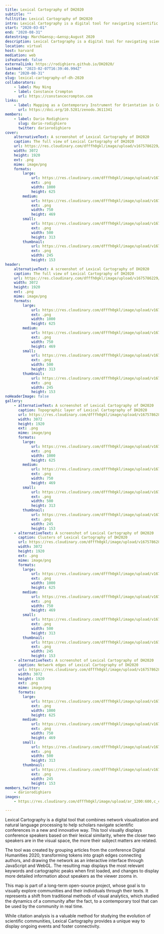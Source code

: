 ```yaml
---
title: Lexical Cartography of DH2020
subtitle: ""
fulltitle: Lexical Cartography of DH2020
intro: Lexical Cartography is a digital tool for navigating scientific conferences, displaying speakers based on lexical similarity. An interactive, open-source project exploring communities through their texts.
start: "2020-03-01"
end: "2020-08-31"
datestring: March&ensp;–&ensp;August 2020
description: Lexical Cartography is a digital tool for navigating scientific conferences, displaying speakers based on lexical similarity. An interactive, open-so…
location: virtual
host: harvard
mediation: web
isFeatured: false
externalLink: https://rodighiero.github.io/DH2020/
lastmod: "2023-02-07T16:39:46.994Z"
date: "2020-08-31"
slug: lexical-cartography-of-dh-2020
collaborators:
    - label: May Ning
    - label: Constance Crompton
      url: https://constancecrompton.com
links:
    - label: Mapping as a Contemporary Instrument for Orientation in Conferences
      url: https://doi.org/10.5281/zenodo.3611341
members:
    - label: Dario Rodighiero
      slug: dario-rodighiero
      twitter: dariorodighiero
cover:
    alternativeText: A screenshot of Lexical Cartography of DH2020
    caption: The full view of Lexical Cartography of DH2020
    url: https://res.cloudinary.com/dfffh0gkl/image/upload/v1675786229/Screen_Shot_2020_07_30_at_5_45_48_PM_1c40acfa47.png
    width: 3072
    height: 1920
    ext: .png
    mime: image/png
    formats:
        large:
            url: https://res.cloudinary.com/dfffh0gkl/image/upload/v1675786230/large_Screen_Shot_2020_07_30_at_5_45_48_PM_1c40acfa47.png
            ext: .png
            width: 1000
            height: 625
        medium:
            url: https://res.cloudinary.com/dfffh0gkl/image/upload/v1675786230/medium_Screen_Shot_2020_07_30_at_5_45_48_PM_1c40acfa47.png
            ext: .png
            width: 750
            height: 469
        small:
            url: https://res.cloudinary.com/dfffh0gkl/image/upload/v1675786231/small_Screen_Shot_2020_07_30_at_5_45_48_PM_1c40acfa47.png
            ext: .png
            width: 500
            height: 313
        thumbnail:
            url: https://res.cloudinary.com/dfffh0gkl/image/upload/v1675786229/thumbnail_Screen_Shot_2020_07_30_at_5_45_48_PM_1c40acfa47.png
            ext: .png
            width: 245
            height: 153
header:
    alternativeText: A screenshot of Lexical Cartography of DH2020
    caption: The full view of Lexical Cartography of DH2020
    url: https://res.cloudinary.com/dfffh0gkl/image/upload/v1675786229/Screen_Shot_2020_07_30_at_5_45_48_PM_1c40acfa47.png
    width: 3072
    height: 1920
    ext: .png
    mime: image/png
    formats:
        large:
            url: https://res.cloudinary.com/dfffh0gkl/image/upload/v1675786230/large_Screen_Shot_2020_07_30_at_5_45_48_PM_1c40acfa47.png
            ext: .png
            width: 1000
            height: 625
        medium:
            url: https://res.cloudinary.com/dfffh0gkl/image/upload/v1675786230/medium_Screen_Shot_2020_07_30_at_5_45_48_PM_1c40acfa47.png
            ext: .png
            width: 750
            height: 469
        small:
            url: https://res.cloudinary.com/dfffh0gkl/image/upload/v1675786231/small_Screen_Shot_2020_07_30_at_5_45_48_PM_1c40acfa47.png
            ext: .png
            width: 500
            height: 313
        thumbnail:
            url: https://res.cloudinary.com/dfffh0gkl/image/upload/v1675786229/thumbnail_Screen_Shot_2020_07_30_at_5_45_48_PM_1c40acfa47.png
            ext: .png
            width: 245
            height: 153
noHeaderImage: false
gallery:
    - alternativeText: A screenshot of Lexical Cartography of DH2020
      caption: Topographic layer of Lexical Cartography of DH2020
      url: https://res.cloudinary.com/dfffh0gkl/image/upload/v1675786289/Screen_Shot_2020_07_30_at_5_46_43_PM_76a5717d41.png
      width: 3072
      height: 1920
      ext: .png
      mime: image/png
      formats:
        large:
            url: https://res.cloudinary.com/dfffh0gkl/image/upload/v1675786291/large_Screen_Shot_2020_07_30_at_5_46_43_PM_76a5717d41.png
            ext: .png
            width: 1000
            height: 625
        medium:
            url: https://res.cloudinary.com/dfffh0gkl/image/upload/v1675786291/medium_Screen_Shot_2020_07_30_at_5_46_43_PM_76a5717d41.png
            ext: .png
            width: 750
            height: 469
        small:
            url: https://res.cloudinary.com/dfffh0gkl/image/upload/v1675786292/small_Screen_Shot_2020_07_30_at_5_46_43_PM_76a5717d41.png
            ext: .png
            width: 500
            height: 313
        thumbnail:
            url: https://res.cloudinary.com/dfffh0gkl/image/upload/v1675786290/thumbnail_Screen_Shot_2020_07_30_at_5_46_43_PM_76a5717d41.png
            ext: .png
            width: 245
            height: 153
    - alternativeText: A screenshot of Lexical Cartography of DH2020
      caption: Clusters of Lexical Cartography of DH2020
      url: https://res.cloudinary.com/dfffh0gkl/image/upload/v1675786289/Screen_Shot_2020_07_30_at_5_48_02_PM_a2bb562e89.png
      width: 3072
      height: 1920
      ext: .png
      mime: image/png
      formats:
        large:
            url: https://res.cloudinary.com/dfffh0gkl/image/upload/v1675786291/large_Screen_Shot_2020_07_30_at_5_48_02_PM_a2bb562e89.png
            ext: .png
            width: 1000
            height: 625
        medium:
            url: https://res.cloudinary.com/dfffh0gkl/image/upload/v1675786292/medium_Screen_Shot_2020_07_30_at_5_48_02_PM_a2bb562e89.png
            ext: .png
            width: 750
            height: 469
        small:
            url: https://res.cloudinary.com/dfffh0gkl/image/upload/v1675786292/small_Screen_Shot_2020_07_30_at_5_48_02_PM_a2bb562e89.png
            ext: .png
            width: 500
            height: 313
        thumbnail:
            url: https://res.cloudinary.com/dfffh0gkl/image/upload/v1675786290/thumbnail_Screen_Shot_2020_07_30_at_5_48_02_PM_a2bb562e89.png
            ext: .png
            width: 245
            height: 153
    - alternativeText: A screenshot of Lexical Cartography of DH2020
      caption: Network edges of Lexical Cartography of DH2020
      url: https://res.cloudinary.com/dfffh0gkl/image/upload/v1675786289/Screen_Shot_2020_07_30_at_5_46_27_PM_f8528752a6.png
      width: 3072
      height: 1920
      ext: .png
      mime: image/png
      formats:
        large:
            url: https://res.cloudinary.com/dfffh0gkl/image/upload/v1675786291/large_Screen_Shot_2020_07_30_at_5_46_27_PM_f8528752a6.png
            ext: .png
            width: 1000
            height: 625
        medium:
            url: https://res.cloudinary.com/dfffh0gkl/image/upload/v1675786292/medium_Screen_Shot_2020_07_30_at_5_46_27_PM_f8528752a6.png
            ext: .png
            width: 750
            height: 469
        small:
            url: https://res.cloudinary.com/dfffh0gkl/image/upload/v1675786292/small_Screen_Shot_2020_07_30_at_5_46_27_PM_f8528752a6.png
            ext: .png
            width: 500
            height: 313
        thumbnail:
            url: https://res.cloudinary.com/dfffh0gkl/image/upload/v1675786290/thumbnail_Screen_Shot_2020_07_30_at_5_46_27_PM_f8528752a6.png
            ext: .png
            width: 245
            height: 153
members_twitter:
    - dariorodighiero
images:
    - https://res.cloudinary.com/dfffh0gkl/image/upload/ar_1200:600,c_crop/c_limit,h_1200,w_600/v1675786229/Screen_Shot_2020_07_30_at_5_45_48_PM_1c40acfa47.png

---
```

Lexical Cartography is a digital tool that combines network visualization and natural language processing to help scholars navigate scientific conferences in a new and innovative way. This tool visually displays conference speakers based on their lexical similarity, where the closer two speakers are in the visual space, the more their subject matters are related.

The tool was created by grouping articles from the conference Digital Humanities 2020, transforming tokens into graph edges connecting authors, and drawing the network as an interactive interface through JavaScript and WebGL. The resulting map displays the most relevant keywords and cartographic peaks when first loaded, and changes to display more detailed information about speakers as the viewer zooms in.

This map is part of a long-term open-source project, whose goal is to visually explore communities and their individuals through their texts. It represents a shift from traditional methods of visual analytics, which studied the dynamics of a community after the fact, to a contemporary tool that can be used by the community in real time.

While citation analysis is a valuable method for studying the evolution of scientific communities, Lexical Cartography provides a unique way to display ongoing events and foster connectivity.